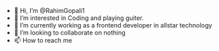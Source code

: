 - 👋 Hi, I’m @RahimGopali1
- 👀 I’m interested in Coding and playing guiter.
- 🌱 I’m currently working as a frontend developer in allstar technology
- 💞️ I’m looking to collaborate on nothing
- 📫 How to reach me 

<!---
RahimGopali1/RahimGopali1 is a ✨ special ✨ repository because its `README.md` (this file) appears on your GitHub profile.
You can click the Preview link to take a look at your changes.
--->
